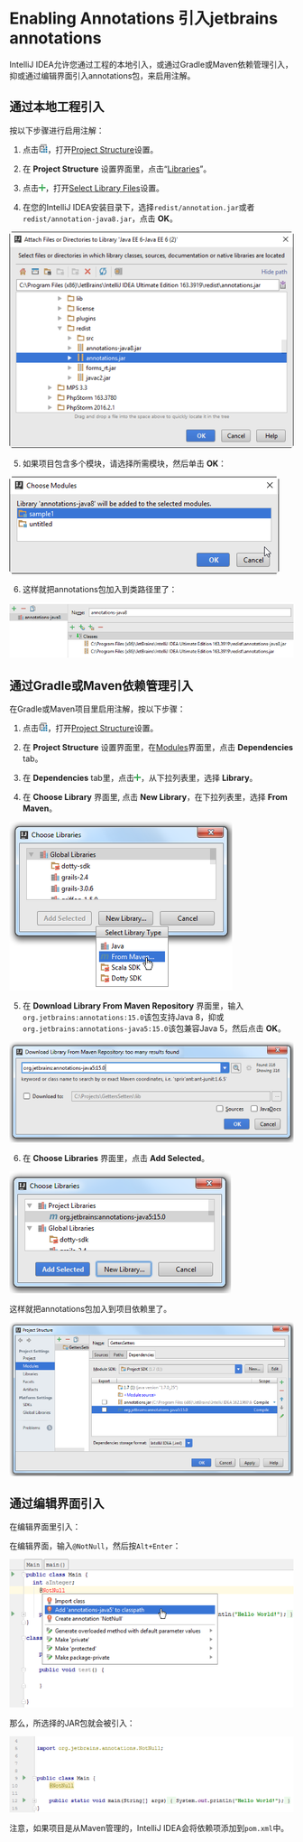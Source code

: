 # Enabling Annotations 引入jetbrains annotations

IntelliJ IDEA允许您通过工程的本地引入，或通过Gradle或Maven依赖管理引入，抑或通过编辑界面引入annotations包，来启用注解。

## 通过本地工程引入

按以下步骤进行启用注解：

1. 点击![Project Structure...](../assets/images/projectStructure.png)，打开[Project Structure](https://www.jetbrains.com/help/idea/2016.3/accessing-project-structure.html)设置。

2. 在 **Project Structure** 设置界面里，点击“[Libraries](https://www.jetbrains.com/help/idea/2016.3/libraries-and-global-libraries.html)”。

3. 点击![New Library](../assets/images/new.png)，打开[Select Library Files](https://www.jetbrains.com/help/idea/2016.3/select-path-dialog.html)设置。

4. 在您的IntelliJ IDEA安装目录下，选择`redist/annotation.jar`或者`redist/annotation-java8.jar`，点击 **OK**。

  ![Add Annotations Jar](../assets/images/add_annotations.png)

5. 如果项目包含多个模块，请选择所需模块，然后单击 **OK**：

  ![Choose Module](../assets/images/choose_module1.png)

6. 这样就把annotations包加入到类路径里了：

  ![Add Annotations](../assets/images/add_annotations1.png)

## 通过Gradle或Maven依赖管理引入

在Gradle或Maven项目里启用注解，按以下步骤：

1. 点击![Project Structure...](../assets/images/projectStructure.png)，打开[Project Structure](https://www.jetbrains.com/help/idea/2016.3/accessing-project-structure.html)设置。

2. 在 **Project Structure** 设置界面里，在[Modules](https://www.jetbrains.com/help/idea/2016.3/module-page.html)界面里，点击 **Dependencies** tab。

3. 在 **Dependencies** tab里，点击![Add Library](../assets/images/new.png)，从下拉列表里，选择 **Library**。

4. 在 **Choose Library** 界面里, 点击 **New Library**，在下拉列表里，选择 **From Maven**。

  ![Select Library From Maven](../assets/images/annotations_select_library_type.png)

5. 在 **Download Library From Maven Repository** 界面里，输入`org.jetbrains:annotations:15.0`该包支持Java 8，抑或`org.jetbrains:annotations-java5:15.0`该包兼容Java 5，然后点击 **OK**。

  ![Download Library From Maven Repository](../assets/images/annotations_download_from_maven_repository.png)

6. 在 **Choose Libraries** 界面里，点击 **Add Selected**。

  ![Choose Libraries](../assets/images/annotations_choose_libraries.png)

  这样就把annotations包加入到项目依赖里了。

  ![Added Dependency](../assets/images/annotations_added_dependency.png)

## 通过编辑界面引入

在编辑界面里引入：

在编辑界面，输入`@NotNull`，然后按`Alt+Enter`：

![annotations NotNull](../assets/images/annotations_NotNull.png)

那么，所选择的JAR包就会被引入：

![annotations NotNull result](../assets/images/annotations_NotNull_result.png)

注意，如果项目是从Maven管理的，IntelliJ IDEA会将依赖项添加到`pom.xml`中。
